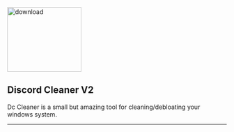 <img width="170" height="148" alt="download" src="https://github.com/user-attachments/assets/40b145df-dffc-45c7-bf00-61cf23ecb534" />

## Discord Cleaner V2

Dc Cleaner is a small but amazing tool for cleaning/debloating your windows system.

---
